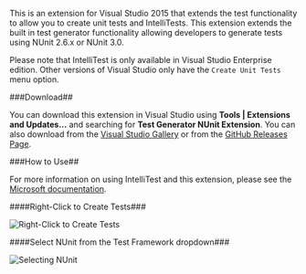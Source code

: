This is an extension for Visual Studio 2015 that extends
the test functionality to allow you to create unit tests and IntelliTests.
This extension extends the built in test generator functionality allowing
developers to generate tests using NUnit 2.6.x or NUnit 3.0.

Please note that IntelliTest is only available in Visual
Studio Enterprise edition. Other versions of Visual Studio 
only have the `Create Unit Tests` menu option.

###Download##

You can download this extension in Visual Studio using **Tools | Extensions and Updates...**
and searching for **Test Generator NUnit Extension**. You can also download from the 
[Visual Studio Gallery](https://visualstudiogallery.msdn.microsoft.com/bd30bf3f-4183-4b00-a245-1875316b8cd3) 
or from the [GitHub Releases Page](https://github.com/nunit/nunit-vs-testgenerator/releases).

###How to Use##

For more information on using IntelliTest and this extension, please
see the [Microsoft documentation](https://msdn.microsoft.com/en-us/library/dn823749.aspx).

####Right-Click to Create Tests###

![Right-Click to Create Tests](https://i-msdn.sec.s-msft.com/dynimg/IC820614.png)

####Select NUnit from the Test Framework dropdown###

![Selecting NUnit](https://i-msdn.sec.s-msft.com/dynimg/IC820617.png)

